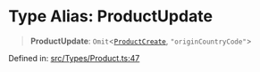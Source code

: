 # Type Alias: ProductUpdate

> **ProductUpdate**: `Omit`\<[`ProductCreate`](ProductCreate.md), `"originCountryCode"`\>

Defined in: [src/Types/Product.ts:47](https://github.com/Fokusdotid/bail/blob/043003e0dc220c8f52aef36f90c7026f3a192427/src/Types/Product.ts#L47)
